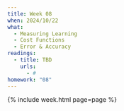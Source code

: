 ```yaml
---
title: Week 08
when: 2024/10/22
what:
  - Measuring Learning
  - Cost Functions
  - Error & Accuracy
readings:
  - title: TBD
    urls:
      - #
homework: "08"
---
```

{% include week.html page=page %}
